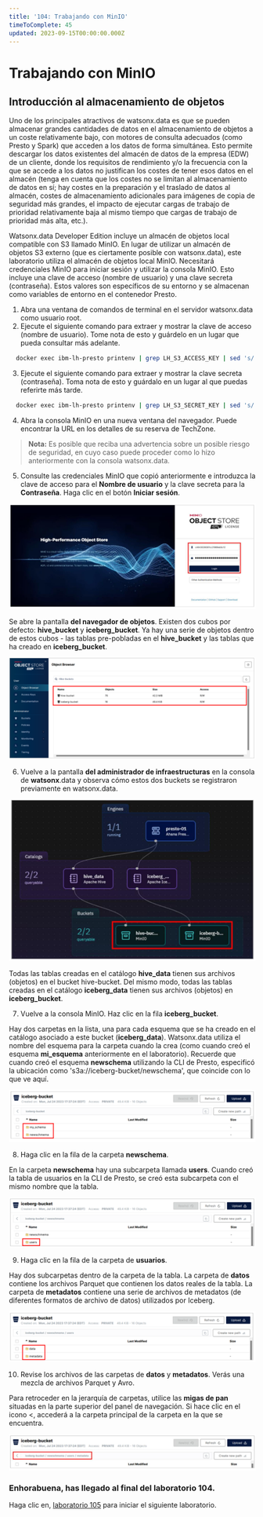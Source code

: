 ```yaml
---
title: '104: Trabajando con MinIO'
timeToComplete: 45
updated: 2023-09-15T00:00:00.000Z
---
```

<QuizAlert text="¡Atención! ¡El material del cuestionario se marcará así!" />

# Trabajando con MinIO

## Introducción al almacenamiento de objetos

Uno de los principales atractivos de watsonx.data es que se pueden almacenar grandes cantidades de datos en el almacenamiento de objetos a un coste relativamente bajo, con motores de consulta adecuados (como Presto y Spark) que acceden a los datos de forma simultánea. Esto permite descargar los datos existentes del almacén de datos de la empresa (EDW) de un cliente, donde los requisitos de rendimiento y/o la frecuencia con la que se accede a los datos no justifican los costes de tener esos datos en el almacén (tenga en cuenta que los costes no se limitan al almacenamiento de datos en sí; hay costes en la preparación y el traslado de datos al almacén, costes de almacenamiento adicionales para imágenes de copia de seguridad más grandes, el impacto de ejecutar cargas de trabajo de prioridad relativamente baja al mismo tiempo que cargas de trabajo de prioridad más alta, etc.).

Watsonx.data Developer Edition incluye un almacén de objetos local compatible con S3 llamado MinIO. En lugar de utilizar un almacén de objetos S3 externo (que es ciertamente posible con watsonx.data), este laboratorio utiliza el almacén de objetos local MinIO. Necesitará credenciales MinIO para iniciar sesión y utilizar la consola MinIO. Esto incluye una clave de acceso (nombre de usuario) y una clave secreta (contraseña). Estos valores son específicos de su entorno y se almacenan como variables de entorno en el contenedor Presto.

1.  Abra una ventana de comandos de terminal en el servidor watsonx.data como usuario root.
2.  Ejecute el siguiente comando para extraer y mostrar la clave de acceso (nombre de usuario). Tome nota de esto y guárdelo en un lugar que pueda consultar más adelante.

```bash
  docker exec ibm-lh-presto printenv | grep LH_S3_ACCESS_KEY | sed 's/.*=//'
```

3.  Ejecute el siguiente comando para extraer y mostrar la clave secreta (contraseña). Toma nota de esto y guárdalo en un lugar al que puedas referirte más tarde.

```bash
  docker exec ibm-lh-presto printenv | grep LH_S3_SECRET_KEY | sed 's/.*=//'
```

4.  Abra la consola MinIO en una nueva ventana del navegador. Puede encontrar la URL en los detalles de su reserva de TechZone.

> **Nota:** Es posible que reciba una advertencia sobre un posible riesgo de seguridad, en cuyo caso puede proceder como lo hizo anteriormente con la consola watsonx.data.

5.  Consulte las credenciales MinIO que copió anteriormente e introduzca la clave de acceso para el **Nombre de usuario** y la clave secreta para la **Contraseña**. Haga clic en el botón **Iniciar sesión**.

![](./images/104/minio.png)

Se abre la pantalla **del navegador de objetos**. Existen dos cubos por defecto: **hive_bucket** y **iceberg_bucket**. Ya hay una serie de objetos dentro de estos cubos - las tablas pre-pobladas en el **hive_bucket** y las tablas que ha creado en **iceberg_bucket**.

![](./images/104/minio-buckets.png)

6.  Vuelve a la pantalla **del administrador de infraestructuras** en la consola de **watsonx**.data y observa cómo estos dos buckets se registraron previamente en watsonx.data.

![](./images/104/watsonx-data-buckets.png)

Todas las tablas creadas en el catálogo **hive\_data** tienen sus archivos (objetos) en el bucket hive-bucket. Del mismo modo, todas las tablas creadas en el catálogo **iceberg\_data** tienen sus archivos (objetos) en **iceberg_bucket**.

7.  Vuelve a la consola MinIO. Haz clic en la fila **iceberg_bucket**.

Hay dos carpetas en la lista, una para cada esquema que se ha creado en el catálogo asociado a este bucket (**iceberg_data**). Watsonx.data utiliza el nombre del esquema para la carpeta cuando la crea (como cuando creó el esquema **mi\_esquema** anteriormente en el laboratorio). Recuerde que cuando creó el esquema **newschema** utilizando la CLI de Presto, especificó la ubicación como 's3a://iceberg-bucket/newschema', que coincide con lo que ve aquí.

<QuizAlert text="Material del cuestionario: presta atención a la estructura del objeto S3" />

![](./images/104/minio-buckets-schema.png)

8.  Haga clic en la fila de la carpeta **newschema**.

En la carpeta **newschema** hay una subcarpeta llamada **users**. Cuando creó la tabla de usuarios en la CLI de Presto, se creó esta subcarpeta con el mismo nombre que la tabla.

![](./images/104/minio-buckets-users.png)

9.  Haga clic en la fila de la carpeta de **usuarios**.

Hay dos subcarpetas dentro de la carpeta de la tabla. La carpeta de **datos** contiene los archivos Parquet que contienen los datos reales de la tabla. La carpeta de **metadatos** contiene una serie de archivos de metadatos (de diferentes formatos de archivo de datos) utilizados por Iceberg.

![](./images/104/minio-buckets-users-data.png)

10. Revise los archivos de las carpetas de **datos** y **metadatos**. Verás una mezcla de archivos Parquet y Avro.

Para retroceder en la jerarquía de carpetas, utilice las **migas de pan** situadas en la parte superior del panel de navegación. Si hace clic en el icono \<, accederá a la carpeta principal de la carpeta en la que se encuentra.

![](./images/104/minio-buckets-users-navigation.png)

### Enhorabuena, has llegado al final del laboratorio 104.

Haga clic en, [laboratorio 105](/watsonx/watsonxdata/105) para iniciar el siguiente laboratorio.
